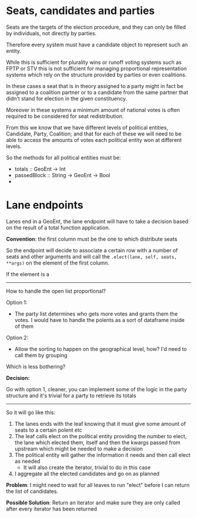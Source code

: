 # Seats, candidates and parties

Seats are the targets of the election procedure, and they can only be filled by individuals, not
directly by parties.

Therefore every system must have a candidate object to represent such an entity.

While this is sufficient for plurality wins or runoff voting systems such as FPTP or STV this is not
sufficient for managing proportional representation systems which rely on the structure provided by
parties or even coalitions.

In these cases a seat that is in theory assigned to a party might in fact be assigned to a coalition
partner or to a candidate from the same partner that didn't stand for election in the given
constituency.

Moreover in these systems a minimum amount of national votes is often required to be considered for
seat redistribution.

From this we know that we have different levels of political entities, Candidate, Party, Coalition;
and that for each of these we will need to be able to access the amounts of votes each political
entity won at different levels.

So the methods for all political entities must be:
+ totals :: GeoEnt -> Int
+ passedBlock :: String -> GeoEnt -> Bool
+

# Lane endpoints
Lanes end in a GeoEnt, the lane endpoint will have to take a decision based on the result of a
total function application.

**Convention**: the first column must be the one to which distribute seats

So the endpoint will decide to associate a certain row with a number of seats and other arguments
and will call the `.elect(lane, self, seats, **args)` on the element of the first column.

If the element is a 


-----------

How to handle the open list proportional?

Option 1:
+ The party list determines who gets more votes and grants them the votes. I would have to handle
the polents as a sort of dataframe inside of them

Option 2:
+ Allow the sorting to happen on the geographical level, how? I'd need to call them by grouping

Which is less bothering?

**Decision:**

Go with option 1, cleaner, you can implement some of the logic in the party structure and it's
trivial for a party to retrieve its totals

-----------

So it will go like this:

1. The lanes ends with the leaf knowing that it must give some amount of seats to a certain polent
etc
2. The leaf calls elect on the political entity providing the number to elect, the lane which
elected them, itself and then the kwargs passed from upstream which might be needed to make a
decision
3. The political entity will gather the information it needs and then call elect as needed
	+ It will also create the iterator, trivial to do in this case
4. I aggregate all the elected candidates and go on as planned

**Problem**: I might need to wait for all leaves to run "elect" before I can return the list of 
candidates.

**Possible Solution**: Return an iterator and make sure they are only called after every iterator
has been returned































